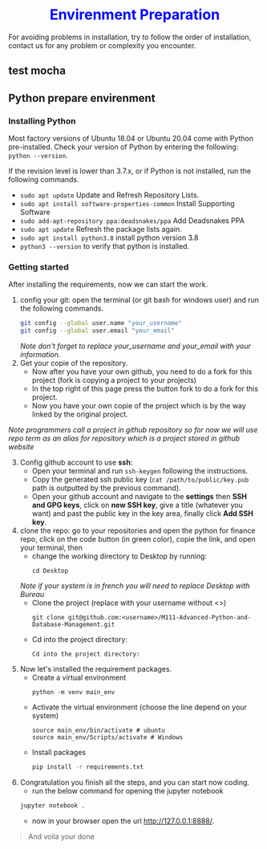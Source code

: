 <h1 align="center" style="color:blue;"> Envirenment Preparation</h1>

For avoiding problems in installation, try to follow the order of installation, contact us for any problem or complexity you encounter.

## test mocha

## Python prepare envirenment

### Installing Python

Most factory versions of Ubuntu 18.04 or Ubuntu 20.04 come with Python pre-installed. Check your version of Python by entering the following: `python --version`.

If the revision level is lower than 3.7.x, or if Python is not installed, run the following commands.
- `sudo apt update` Update and Refresh Repository Lists.
- `sudo apt install software-properties-common`  Install Supporting Software
- `sudo add-apt-repository ppa:deadsnakes/ppa` Add Deadsnakes PPA
- `sudo apt update` Refresh the package lists again.
- `sudo apt install python3.8` install python version 3.8
- `python3 --version` to verify that python is installed.

### Getting started
After installing the requirements, now we can start the work.

1. config your git: open the terminal (or git bash for windows user) and run the following commands.
   ```bash
   git config --global user.name "your_username"
   git config --global user.email "your_email"
   ```
   *Note don't forget to replace your_username and your_email with your information.*
2. Get your copie of the repository.
   - Now after you have your own github, you need to do a fork for this project (fork is copying a project to your projects)
   - In the top right of this page press the button fork to do a fork for this project.
   - Now you have your own copie of the project which is by the way linked by the original project.

 *Note programmers call a project in github repository so for now we will use repo term as an alias for repository which is a project stored in github website*

3. Config github account to use **ssh**:
   - Open your terminal and run `ssh-keygen` following the instructions.
   - Copy the generated ssh public key (`cat /path/to/public/key.pub` path is outputted by the previous command).
   - Open your github account and navigate to the **settings** then **SSH and GPG keys**, click on **new SSH key**, give a title (whatever you want) and past the public key in the key area, finally click **Add SSH key**.
4. clone the repo: go to your repositories and open the python for finance repo, click on the code button (in green color), copie the link, and open your terminal, then
   - change the working directory to Desktop by running:
      ```
      cd Desktop
      ```
    *Note if your system is in french you will need to replace Desktop with Bureau*
   - Clone the project (replace with your username without <>)
      ```
      git clone git@github.com:<username>/M111-Advanced-Python-and-Database-Management.git
      ```
    - Cd into the project directory:
      ```
      Cd into the project directory:
      ```
5. Now let's installed the requirement packages.
    - Create a virtual environment
      ```
      python -m venv main_env
      ```
    - Activate the virtual environment (choose the line depend on your system)
      ```
      source main_env/bin/activate # ubuntu
      source main_env/Scripts/activate # Windows
      ```
    - Install packages
      ```bash
      pip install -r requirements.txt
      ```
6. Congratulation you finish all the steps, and you can start now coding.
    - run the below command for opening the jupyter notebook
    ```bash
    jupyter notebook .
    ```
    - now in your browser open the url http://127.0.0.1:8888/.

> And voila your done